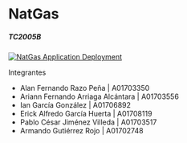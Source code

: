 # NatGas

##### TC2005B

[![NatGas Application Deployment](https://github.com/iangg29/natgas/actions/workflows/pipeline.yml/badge.svg)](https://github.com/iangg29/natgas/actions/workflows/pipeline.yml)

Integrantes

- Alan Fernando Razo Peña | A01703350
- Ariann Fernando Arriaga Alcántara | A01703556
- Ian García González | A01706892
- Erick Alfredo García Huerta | A01708119
- Pablo César Jiménez Villeda | A01703517
- Armando Gutiérrez Rojo | A01702748


